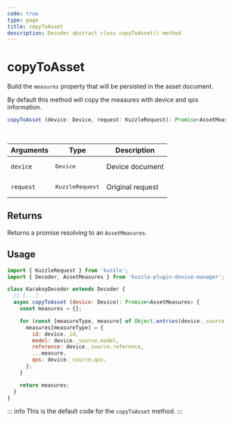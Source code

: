 ```yaml
---
code: true
type: page
title: copyToAsset
description: Decoder abstract class copyToAsset() method
---
```


# copyToAsset

Build the `measures` property that will be persisted in the asset document.

By default this method will copy the measures with device and qos information.

```ts
copyToAsset (device: Device, request: KuzzleRequest): Promise<AssetMeasures>
```

<br/>

| Arguments | Type                     | Description      |
|-----------|--------------------------|------------------|
| `device`  | <pre>Device</pre>        | Device document  |
| `request` | <pre>KuzzleRequest</pre> | Original request |

## Returns

Returns a promise resolving to an `AssetMeasures`.

## Usage


```js
import { KuzzleRequest } from 'kuzzle';
import { Decoder, AssetMeasures } from 'kuzzle-plugin-device-manager';

class KarakoyDecoder extends Decoder {
  // [...]
  async copyToAsset (device: Device): Promise<AssetMeasures> {
    const measures = {};

    for (const [measureType, measure] of Object.entries(device._source.measures)) {
      measures[measureType] = {
        id: device._id,
        model: device._source.model,
        reference: device._source.reference,
        ...measure,
        qos: device._source.qos,
      };
    }

    return measures;
  }
}
```

::: info
This is the default code for the `copyToAsset` method.
:::
